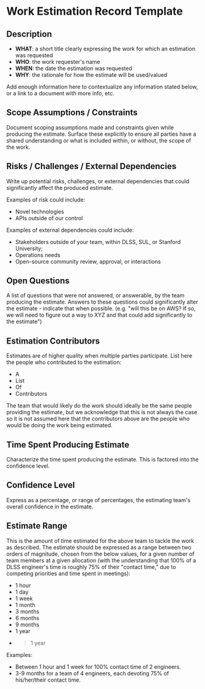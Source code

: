 # Work Estimation Record Template

## Description

* **WHAT**: a short title clearly expressing the work for which an estimation was requested
* **WHO**: the work requester's name
* **WHEN**: the date the estimation was requested
* **WHY**: the rationale for how the estimate will be used/valued

Add enough information here to contextualize any information stated below, or a link to a document with more info, etc.

## Scope Assumptions / Constraints

Document scoping assumptions made and constraints given while producing the estimate. Surface these explicitly to ensure all parties have a shared understanding or what is included within, or without, the scope of the work.

## Risks / Challenges / External Dependencies

Write up potential risks, challenges, or external dependencies that could significantly affect the produced estimate.

Examples of risk could include:

* Novel technologies
* APIs outside of our control

Examples of external dependencies could include:

* Stakeholders outside of your team, within DLSS, SUL, or Stanford University;
* Operations needs
* Open-source community review, approval, or interactions

## Open Questions

A list of questions that were not answered, or answerable, by the team producing the estimate. Answers to these questions could significantly alter the estimate - indicate that when possible.  (e.g. "will this be on AWS?  If so, we will need to figure out a way to XYZ and that could add significantly to the estimate")

## Estimation Contributors

Estimates are of higher quality when multiple parties participate. List here the people who contributed to the estimation:

* A
* List
* Of
* Contributors

The team that would likely do the work should ideally be the same people providing the estimate, but we acknowledge that this is not always the case so it is not assumed here that the contributors above are the people who would be doing the work being estimated.

## Time Spent Producing Estimate

Characterize the time spent producing the estimate. This is factored into the confidence level.

## Confidence Level

Express as a percentage, or range of percentages, the estimating team's overall confidence in the estimate.

## Estimate Range

This is the amount of time estimated for the above team to tackle the work as described. The estimate should be expressed as a range between two orders of magnitude, chosen from the below values, for a given number of team members at a given allocation (with the understanding that 100% of a DLSS engineer's time is roughly 75% of their "contact time," due to competing priorities and time spent in meetings):

* 1 hour
* 1 day
* 1 week
* 1 month
* 3 months
* 6 months
* 9 months
* 1 year
* >1 year

Examples:
* Between 1 hour and 1 week for 100% contact time of 2 engineers.
* 3-9 months for a team of 4 engineers, each devoting 75% of his/her/their contact time.
